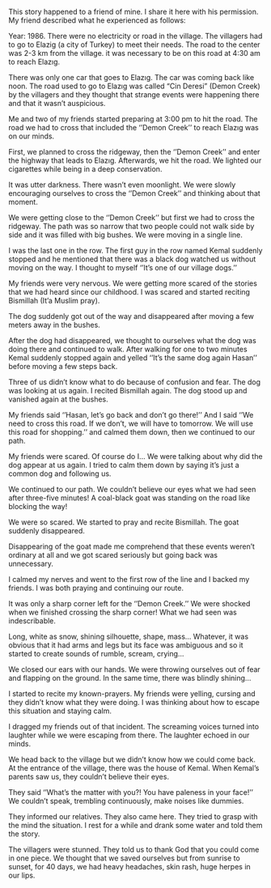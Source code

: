 This story happened to a friend of mine. I share it here with his permission. My friend described what he experienced as follows:

Year: 1986. There were no electricity or road in the village. The villagers had to go to Elazig (a city of Turkey) to meet their needs. The road to the center was 2-3 km from the village. it was necessary to be on this road at 4:30 am to reach Elazıg.

There was only one car that goes to Elazıg. The car was coming back like noon. The road used to go to Elazıg was called “Cin Deresi” (Demon Creek) by the villagers and they thought that strange events were happening there and that it wasn’t auspicious.

Me and two of my friends started preparing at 3:00 pm to hit the road. The road we had to cross that included the ‘’Demon Creek’’ to reach Elazıg was on our minds.

First, we planned to cross the ridgeway, then the ‘’Demon Creek’’ and enter the highway that leads to Elazıg. Afterwards, we hit the road. We lighted our cigarettes while being in a deep conservation.

It was utter darkness. There wasn’t even moonlight. We were slowly encouraging ourselves to cross the ‘’Demon Creek’’ and thinking about that moment.

We were getting close to the ‘’Demon Creek’’ but first we had to cross the ridgeway. The path was so narrow that two people could not walk side by side and it was filled with big bushes. We were moving in a single line.

I was the last one in the row. The first guy in the row named Kemal suddenly stopped and he mentioned that there was a black dog watched us without moving on the way. I thought to myself ‘’It’s one of our village dogs.’’

My friends were very nervous. We were getting more scared of the stories that we had heard since our childhood. I was scared and started reciting Bismillah (It’a Muslim pray).

The dog suddenly got out of the way and disappeared after moving a few meters away in the bushes.

After the dog had disappeared, we thought to ourselves what the dog was doing there and continued to walk. After walking for one to two minutes Kemal suddenly stopped again and yelled ‘’It’s the same dog again Hasan’’ before moving a few steps back.

Three of us didn’t know what to do because of confusion and fear. The dog was looking at us again. I recited Bismillah again. The dog stood up and vanished again at the bushes.

My friends said ‘’Hasan, let’s go back and don’t go there!’’ And I said ‘’We need to cross this road. If we don’t, we will have to tomorrow. We will use this road for shopping.’’ and calmed them down, then we continued to our path.

My friends were scared. Of course do I… We were talking about why did the dog appear at us again. I tried to calm them down by saying it’s just a common dog and following us.

We continued to our path. We couldn’t believe our eyes what we had seen after three-five minutes! A coal-black goat was standing on the road like blocking the way!

We were so scared. We started to pray and recite Bismillah. The goat suddenly disappeared.

Disappearing of the goat made me comprehend that these events weren’t ordinary at all and we got scared seriously but going back was unnecessary.

I calmed my nerves and went to the first row of the line and I backed my friends. I was both praying and continuing our route.

It was only a sharp corner left for the ‘’Demon Creek.’’ We were shocked when we finished crossing the sharp corner! What we had seen was indescribable.

Long, white as snow, shining silhouette, shape, mass… Whatever, it was obvious that it had arms and legs but its face was ambiguous and so it started to create sounds of rumble, scream, crying…

We closed our ears with our hands. We were throwing ourselves out of fear and flapping on the ground. In the same time, there was blindly shining…

I started to recite my known-prayers. My friends were yelling, cursing and they didn’t know what they were doing. I was thinking about how to escape this situation and staying calm.

I dragged my friends out of that incident. The screaming voices turned into laughter while we were escaping from there. The laughter echoed in our minds.

We head back to the village but we didn’t know how we could come back. At the entrance of the village, there was the house of Kemal. When Kemal’s parents saw us, they couldn’t believe their eyes.

They said ‘’What’s the matter with you?! You have paleness in your face!’’ We couldn’t speak, trembling continuously, make noises like dummies.

They informed our relatives. They also came here. They tried to grasp with the mind the situation. I rest for a while and drank some water and told them the story.

The villagers were stunned. They told us to thank God that you could come in one piece. We thought that we saved ourselves but from sunrise to sunset, for 40 days, we had heavy headaches, skin rash, huge herpes in our lips.